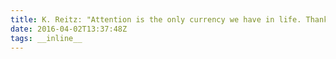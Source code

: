 ```yaml
---
title: K. Reitz: "Attention is the only currency we have in life. Thanks for gifting me yours."
date: 2016-04-02T13:37:48Z
tags: __inline__
---
```

